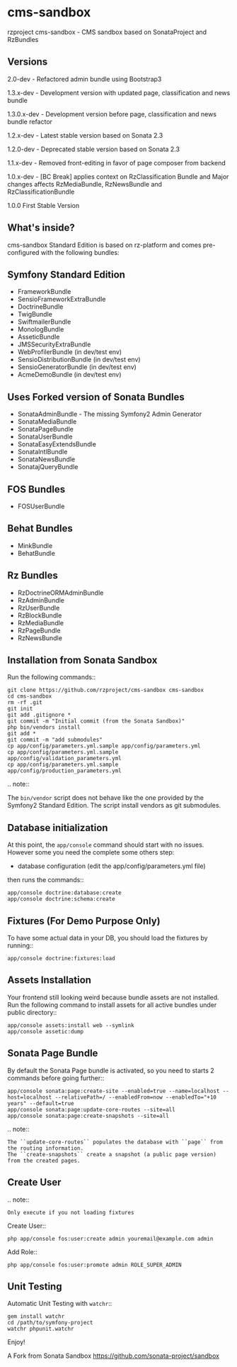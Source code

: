 cms-sandbox
===========

rzproject cms-sandbox - CMS sandbox based on SonataProject and RzBundles

Versions
--------

2.0-dev - Refactored admin bundle using Bootstrap3

1.3.x-dev - Development version with updated page, classification and news bundle

1.3.0.x-dev - Development version before page, classification and news bundle refactor

1.2.x-dev - Latest stable version based on Sonata 2.3 

1.2.0-dev - Deprecated stable version based on Sonata 2.3 

1.1.x-dev - Removed front-editing in favor of page composer from backend

1.0.x-dev - [BC Break] applies context on RzClassification Bundle and Major changes affects RzMediaBundle, RzNewsBundle and RzClassificationBundle

1.0.0 First Stable Version


What's inside?
--------------

cms-sandbox Standard Edition is based on rz-platform and comes pre-configured with the following bundles:

Symfony Standard Edition
------------------------

* FrameworkBundle
* SensioFrameworkExtraBundle
* DoctrineBundle
* TwigBundle
* SwiftmailerBundle
* MonologBundle
* AsseticBundle
* JMSSecurityExtraBundle
* WebProfilerBundle (in dev/test env)
* SensioDistributionBundle (in dev/test env)
* SensioGeneratorBundle (in dev/test env)
* AcmeDemoBundle (in dev/test env)

Uses Forked version of Sonata Bundles
-------------------------------------

* SonataAdminBundle - The missing Symfony2 Admin Generator
* SonataMediaBundle
* SonataPageBundle
* SonataUserBundle
* SonataEasyExtendsBundle
* SonataIntlBundle
* SonataNewsBundle
* SonatajQueryBundle



FOS Bundles
-----------

* FOSUserBundle


Behat Bundles
-------------

* MinkBundle
* BehatBundle


Rz Bundles
----------

* RzDoctrineORMAdminBundle
* RzAdminBundle
* RzUserBundle
* RzBlockBundle
* RzMediaBundle
* RzPageBundle
* RzNewsBundle


Installation from Sonata Sandbox
--------------------------------

Run the following commands::

    git clone https://github.com/rzproject/cms-sandbox cms-sandbox
    cd cms-sandbox
    rm -rf .git
    git init
    git add .gitignore *
    git commit -m "Initial commit (from the Sonata Sandbox)"
    php bin/vendors install
    git add *
    git commit -m "add submodules"
    cp app/config/parameters.yml.sample app/config/parameters.yml
    cp app/config/parameters.yml.sample app/config/validation_parameters.yml
    cp app/config/parameters.yml.sample app/config/production_parameters.yml

.. note::

  The ``bin/vendor`` script does not behave like the one provided by the Symfony2 Standard Edition.
  The script install vendors as git submodules.


Database initialization
-----------------------

At this point, the ``app/console`` command should start with no issues. However some you need the complete some others step:

* database configuration (edit the app/config/parameters.yml file)

then runs the commands::

    app/console doctrine:database:create
    app/console doctrine:schema:create

Fixtures (For Demo Purpose Only)
--------------------------------

To have some actual data in your DB, you should load the fixtures by running::

    app/console doctrine:fixtures:load


Assets Installation
-------------------

Your frontend still looking weird because bundle assets are not installed. Run the following command to install assets for all active bundles under public directory::

    app/console assets:install web --symlink
    app/console assetic:dump



Sonata Page Bundle
------------------

By default the Sonata Page bundle is activated, so you need to starts 2 commands before going further::

    app/console sonata:page:create-site --enabled=true --name=localhost --host=localhost --relativePath=/ --enabledFrom=now --enabledTo="+10 years" --default=true
    app/console sonata:page:update-core-routes --site=all
    app/console sonata:page:create-snapshots --site=all

.. note::

    The ``update-core-routes`` populates the database with ``page`` from the routing information.
    The ``create-snapshots`` create a snapshot (a public page version) from the created pages.


Create User
-----------

.. note::

    Only execute if you not loading fixtures

Create User::

    php app/console fos:user:create admin youremail@example.com admin

Add Role::

    php app/console fos:user:promote admin ROLE_SUPER_ADMIN


Unit Testing
------------

Automatic Unit Testing with ``watchr``::

    gem install watchr
    cd /path/to/symfony-project
    watchr phpunit.watchr



Enjoy!

A Fork from Sonata Sandbox https://github.com/sonata-project/sandbox
